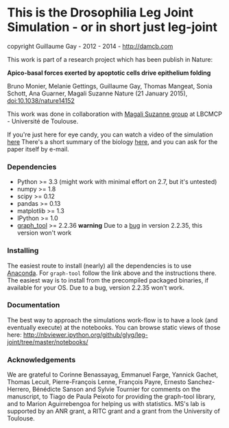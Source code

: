 # This is the Drosophilia Leg Joint Simulation - or in short just leg-joint

copyright Guillaume Gay - 2012 - 2014 - http://damcb.com

This work is part of a research project which has been publish in Nature:

**Apico-basal forces exerted by apoptotic cells drive epithelium folding**

Bruno Monier, Melanie Gettings, Guillaume Gay, Thomas Mangeat, Sonia Schott, Ana Guarner, Magali Suzanne
Nature (21 January 2015), [doi:10.1038/nature14152](http://dx.doi.org/10.1038/nature14152)


This work was done in collaboration with
[Magali Suzanne group](http://www-lbcmcp.ups-tlse.fr/Nouveau_site/modeles/EquipeSuzanne-Accueil.htm)
at LBCMCP - Université de Toulouse.

If you're just here for eye candy, you can watch a video of the simulation [here](http://vimeo.com/107188046)
There's a short summary of the biology [here](http://damcb.com/paper_out.html), and you can ask for the paper itself by e-mail.

### Dependencies

* Python >= 3.3  (might work with minimal effort on 2.7, but it's untested)
* numpy >= 1.8
* scipy >= 0.12
* pandas >= 0.13
* matplotlib >= 1.3
* IPython >= 1.0
* [graph_tool](http://graph-tool.skewed.de/) >= 2.2.36 **warning** Due to
  a
  [bug](https://git.skewed.de/count0/graph-tool/commit/26f7d07b3359098fcc551b0a1159703bb4c10e18) in version 2.2.35, this version won't work

### Installing

The easiest route to install (nearly) all the dependencies is to use
[Anaconda](https://store.continuum.io/cshop/anaconda/). For
`graph-tool` follow the link above and the instructions there. The
easiest way is to install from the precompiled packaged binaries, if
available for your OS. Due to a bug, version 2.2.35 won't work.


### Documentation

The best way to approach the simulations work-flow is to have a look (and eventually execute) at the notebooks.
You can browse static views of those here:
http://nbviewer.ipython.org/github/glyg/leg-joint/tree/master/notebooks/

### Acknowledgements


We are grateful to Corinne Benassayag, Emmanuel Farge, Yannick Gachet,
Thomas Lecuit, Pierre-François Lenne, François Payre, Ernesto
Sanchez-Herrero, Bénédicte Sanson and Sylvie Tournier for comments on
the manuscript, to Tiago de Paula Peixoto for providing the graph-tool
library, and to Marion Aguirrebengoa for helping us with
statistics. MS's lab is supported by an ANR grant, a RITC grant and a
grant from the University of Toulouse.
